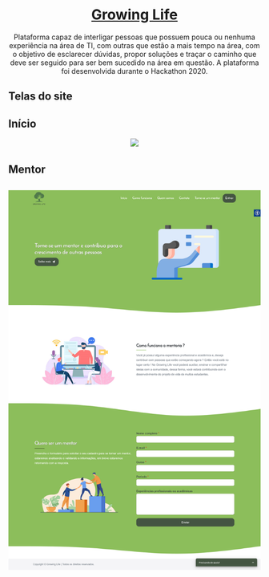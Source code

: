 <a href="http://growinglife.petsmais.com/site/"><h1 align="center">Growing Life</h1></a>
<p align="center">Plataforma capaz de interligar pessoas que possuem pouca ou nenhuma experiência na área de TI, com outras que estão a mais tempo na área, com o objetivo de esclarecer dúvidas, propor soluções e traçar o caminho que deve ser seguido para ser bem sucedido na área em questão. A plataforma foi desenvolvida durante o Hackathon 2020.</p>

<h2>Telas do site</h2>
<h2>Início</h2>
<p align="center">
  <img src="GrowingLife-Início.png">
</p>

<h2>Mentor<h2>
<p align="center">
  <img src="GrowingLife-Mentor.png">
</p>
